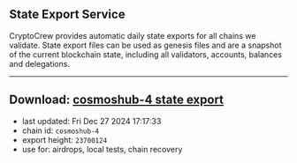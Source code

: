 ## State Export Service
CryptoCrew provides automatic daily state exports for all chains we validate. State export files can be used as genesis files and are a snapshot of the current blockchain state, including all validators, accounts, balances and delegations.

---
**Download: [cosmoshub-4 state export](https://dl-eu2.ccvalidators.com/SERVICE/cosmoshub/cosmoshub-4_export_23700124.json)**
---

- last updated: Fri Dec 27 2024 17:17:33
- chain id: `cosmoshub-4`
- export height: `23700124`
- use for: airdrops, local tests, chain recovery
